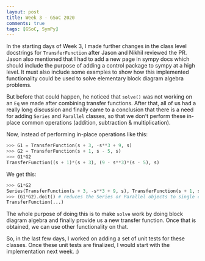 ```yaml
---
layout: post
title: Week 3 - GSoC 2020
comments: true
tags: [GSoC, SymPy]
---
```


In the starting days of Week 3, I made further changes in the class level docstrings for `TransferFunction` after Jason and Nikhil reviewed the PR.
Jason also mentioned that I had to add a new page in sympy docs which should include the purpose of adding a control package to sympy at a high level.
It must also include some examples to show how this implemented functionality could be used to solve elementary block diagram algebra problems.

But before that could happen, he noticed that `solve()` was not working on an `Eq` we made after combining transfer functions.
After that, all of us had a really long discussion and finally came to a conclusion that there is a need for adding `Series` and `Parallel` classes, so that we don't perform these
in-place common operations (addition, subtraction & multiplication).

Now, instead of performing in-place operations like this:
``` python
>>> G1 = TransferFunction(s + 3, -s**3 + 9, s)
>>> G2 = TransferFunction(s + 1, s - 5, s)
>>> G1*G2
TransferFunction((s + 1)*(s + 3), (9 - s**3)*(s - 5), s)
```

We get this:
``` python
>>> G1*G2
Series(TransferFunction(s + 3, -s**3 + 9, s), TransferFunction(s + 1, s - 5, s))
>>> (G1*G2).doit() # reduces the Series or Parallel objects to single combined transfer function
TransferFunction(...)
```

The whole purpose of doing this is to make `solve` work by doing block diagram algebra and finally provide us a new transfer function.
Once that is obtained, we can use other functionality on that.

So, in the last few days, I worked on adding a set of unit tests for these classes. Once these unit tests are finalized, I would start with the implementation next week. :)
